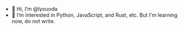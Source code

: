 - 👋 Hi, I’m @lyouoda
- 👀 I’m interested in Python, JavaScript, and Rust, etc. But I'm learning now, do not write.

<!---
lyouoda/lyouoda is a ✨ special ✨ repository because its `README.md` (this file) appears on your GitHub profile.
You can click the Preview link to take a look at your changes.
--->
